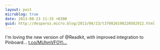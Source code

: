 ```yaml
---
layout: post
microblog: true
date: 2013-08-23 11:33 +0300
guid: http://desparoz.micro.blog/2013/08/23/t370826190220582912.html
---
```

I'm loving the new version of @Readkit, with improved integration to Pinboard… [t.co/MUhmVFOYi...](http://t.co/MUhmVFOYi7)

